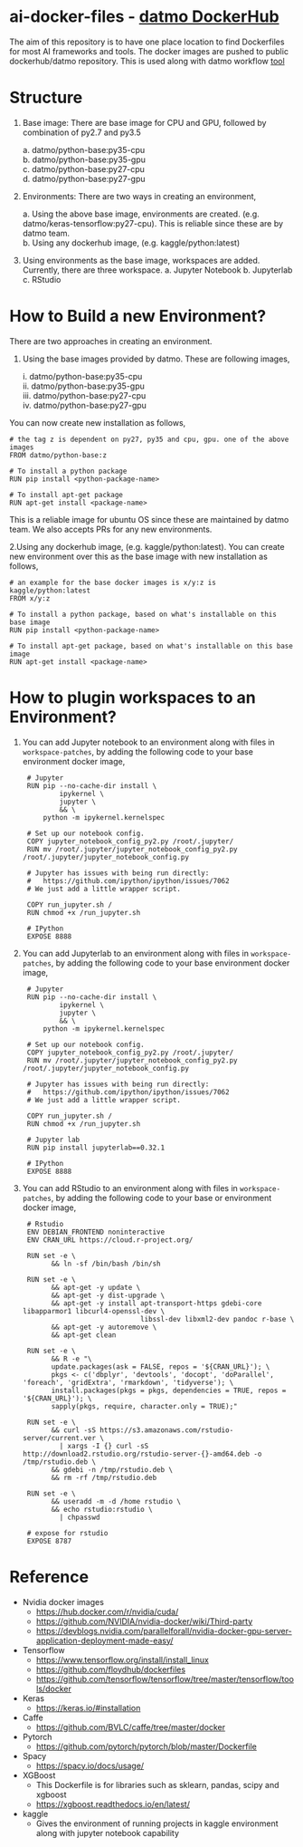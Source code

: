 ai-docker-files - [datmo DockerHub](https://hub.docker.com/u/datmo/)
====================================================================
The aim of this repository is to have one place location to find Dockerfiles for most AI
frameworks and tools. The docker images are pushed to public dockerhub/datmo
repository. This is used along with datmo workflow [tool](https://github.com/datmo/datmo) 

Structure
============
1. Base image: There are base image for CPU and GPU, followed by combination of py2.7 and py3.5 

    a. datmo/python-base:py35-cpu             
    b. datmo/python-base:py35-gpu   
    c. datmo/python-base:py27-cpu   
    d. datmo/python-base:py27-gpu
    
2. Environments: There are two ways in creating an environment,
 
    a. Using the above base image, environments are created. (e.g. datmo/keras-tensorflow:py27-cpu). This is reliable since these are by datmo team.     
    b. Using any dockerhub image, (e.g. kaggle/python:latest)      

3. Using environments as the base image, workspaces are added. Currently, there are three workspace. 
    a. Jupyter Notebook
    b. Jupyterlab
    c. RStudio
   
How to Build a new Environment?
============

There are two approaches in creating an environment. 

1. Using the base images provided by datmo. These are following images,

   i. datmo/python-base:py35-cpu             
   ii. datmo/python-base:py35-gpu   
  iii. datmo/python-base:py27-cpu   
   iv. datmo/python-base:py27-gpu
  
  You can now create new installation as follows, 
  
    # the tag z is dependent on py27, py35 and cpu, gpu. one of the above images
    FROM datmo/python-base:z    
    
    # To install a python package
    RUN pip install <python-package-name>
    
    # To install apt-get package
    RUN apt-get install <package-name>
  
  This is a reliable image for ubuntu OS since these are maintained by datmo team. We also accepts PRs for any new environments.

2.Using any dockerhub image, (e.g. kaggle/python:latest).
  You can create new environment over this as the base image with new installation as follows,
   
    # an example for the base docker images is x/y:z is kaggle/python:latest
    FROM x/y:z    
    
    # To install a python package, based on what's installable on this base image
    RUN pip install <python-package-name>
    
    # To install apt-get package, based on what's installable on this base image
    RUN apt-get install <package-name>          

How to plugin workspaces to an Environment?
============

1. You can add Jupyter notebook to an environment along with files in `workspace-patches`, by adding the following code to your base environment docker image,

        # Jupyter
        RUN pip --no-cache-dir install \
                ipykernel \
                jupyter \
                && \
            python -m ipykernel.kernelspec
        
        # Set up our notebook config.
        COPY jupyter_notebook_config_py2.py /root/.jupyter/
        RUN mv /root/.jupyter/jupyter_notebook_config_py2.py /root/.jupyter/jupyter_notebook_config.py
        
        # Jupyter has issues with being run directly:
        #   https://github.com/ipython/ipython/issues/7062
        # We just add a little wrapper script.
        
        COPY run_jupyter.sh /
        RUN chmod +x /run_jupyter.sh
        
        # IPython
        EXPOSE 8888

2. You can add Jupyterlab to an environment along with files in `workspace-patches`, by adding the following code to your base environment docker image,

        # Jupyter
        RUN pip --no-cache-dir install \
                ipykernel \
                jupyter \
                && \
            python -m ipykernel.kernelspec
        
        # Set up our notebook config.
        COPY jupyter_notebook_config_py2.py /root/.jupyter/
        RUN mv /root/.jupyter/jupyter_notebook_config_py2.py /root/.jupyter/jupyter_notebook_config.py
        
        # Jupyter has issues with being run directly:
        #   https://github.com/ipython/ipython/issues/7062
        # We just add a little wrapper script.
        
        COPY run_jupyter.sh /
        RUN chmod +x /run_jupyter.sh
        
        # Jupyter lab
        RUN pip install jupyterlab==0.32.1
        
        # IPython
        EXPOSE 8888

3. You can add RStudio to an environment along with files in `workspace-patches`, by adding the following code to your base or environment docker image,

        # Rstudio
        ENV DEBIAN_FRONTEND noninteractive
        ENV CRAN_URL https://cloud.r-project.org/
        
        RUN set -e \
              && ln -sf /bin/bash /bin/sh
        
        RUN set -e \
              && apt-get -y update \
              && apt-get -y dist-upgrade \
              && apt-get -y install apt-transport-https gdebi-core libapparmor1 libcurl4-openssl-dev \
                                    libssl-dev libxml2-dev pandoc r-base \
              && apt-get -y autoremove \
              && apt-get clean
        
        RUN set -e \
              && R -e "\
              update.packages(ask = FALSE, repos = '${CRAN_URL}'); \
              pkgs <- c('dbplyr', 'devtools', 'docopt', 'doParallel', 'foreach', 'gridExtra', 'rmarkdown', 'tidyverse'); \
              install.packages(pkgs = pkgs, dependencies = TRUE, repos = '${CRAN_URL}'); \
              sapply(pkgs, require, character.only = TRUE);"
        
        RUN set -e \
              && curl -sS https://s3.amazonaws.com/rstudio-server/current.ver \
                | xargs -I {} curl -sS http://download2.rstudio.org/rstudio-server-{}-amd64.deb -o /tmp/rstudio.deb \
              && gdebi -n /tmp/rstudio.deb \
              && rm -rf /tmp/rstudio.deb
        
        RUN set -e \
              && useradd -m -d /home rstudio \
              && echo rstudio:rstudio \
                | chpasswd
        
        # expose for rstudio
        EXPOSE 8787

Reference
=========
 * Nvidia docker images
   + https://hub.docker.com/r/nvidia/cuda/
   + https://github.com/NVIDIA/nvidia-docker/wiki/Third-party 
   + https://devblogs.nvidia.com/parallelforall/nvidia-docker-gpu-server-application-deployment-made-easy/      
 * Tensorflow
   + https://www.tensorflow.org/install/install_linux  
   + https://github.com/floydhub/dockerfiles
   + https://github.com/tensorflow/tensorflow/tree/master/tensorflow/tools/docker
 * Keras
   + https://keras.io/#installation
 * Caffe
   + https://github.com/BVLC/caffe/tree/master/docker
 * Pytorch
   + https://github.com/pytorch/pytorch/blob/master/Dockerfile
 * Spacy
   + https://spacy.io/docs/usage/
 * XGBoost
   + This Dockerfile is for libraries such as sklearn, pandas, scipy and xgboost
   + https://xgboost.readthedocs.io/en/latest/
 * kaggle
   + Gives the environment of running projects in kaggle environment along with jupyter notebook capability



